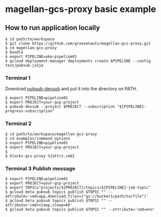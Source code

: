 # magellan-gcs-proxy basic example

## How to run application locally

```
$ cd path/to/workspace
$ git clone https://github.com/groovenauts/magellan-gcs-proxy.git
$ cd magellan-gcs-proxy
$ bundle
$ export PIPELINE=akm-pipeline01
$ gcloud deployment-manager deployments create $PIPELINE --config test/pubsub.jinja
```

### Terminal 1

Download [pubsub-devsub](https://github.com/akm/pubsub-devsub/releases) and put it into the directory on PATH.

```
$ export PIPELINE=pipeline01
$ export PROJECT=your-gcp-project
$ pubsub-devsub --project $PROJECT --subscription "${PIPELINE}-progress-subscription"
```

### Terminal 2

```
$ cd path/to/workspace/magellan-gcs-proxy
$ cd examples/command_options
$ export PIPELINE=pipeline01
$ export PROJECT=your-gcp-project
$
$ blocks-gcs-proxy %{attrs.cmd}
```

### Terminal 3 Publish message

```
$ export PIPELINE=pipeline01
$ export PROJECT=your-gcp-project
$ export TOPIC="projects/${PROJECT}/topics/${PIPELINE}-job-topic"
$ gcloud beta pubsub topics publish $TOPIC "" --attribute='cmd=app,download_files=["gs://bucket1/path/to/file"]'
$ gcloud beta pubsub topics publish $TOPIC "" --attribute='cmd=sleep,sleep=60'
$ gcloud beta pubsub topics publish $TOPIC "" --attribute='cmd=env'
```
